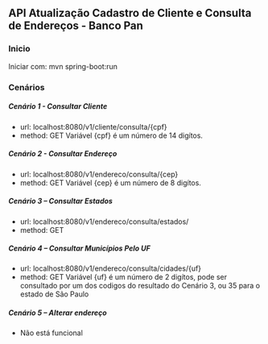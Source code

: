 ## API Atualização Cadastro de Cliente e Consulta de Endereços - Banco Pan

### Inicio
Iniciar com: mvn spring-boot:run

### Cenários
##### Cenário 1 - Consultar Cliente
- url: localhost:8080/v1/cliente/consulta/{cpf}
- method: GET Variável {cpf} é um número de 14 digítos.

##### Cenário 2 - Consultar Endereço
- url: localhost:8080/v1/endereco/consulta/{cep}
- method: GET Variável {cep} é um número de 8 digítos.

##### Cenário 3 – Consultar Estados
- url: localhost:8080/v1/endereco/consulta/estados/
- method: GET

##### Cenário 4 – Consultar Municípios Pelo UF
- url: localhost:8080/v1/endereco/consulta/cidades/{uf}
- method: GET Variável {uf} é um número de 2 digítos, pode ser consultado por um dos codigos do resultado do Cenário 3, ou 35 para o estado de São Paulo

##### Cenário 5 – Alterar endereço
- Não está funcional
